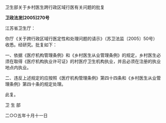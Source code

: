 卫生部关于乡村医生跨行政区域行医有关问题的批复

**卫政法发\[2005\]270号**

江苏省卫生厅：

你厅《关于跨行政区域行医定性和处理问题的请示》（苏卫法监〔2005〕50号）收悉。经研究。批复如下：

一、依据《医疗机构管理条例》和《乡村医生从业管理条例》的规定，乡村医生必须在取得《医疗机构执业许可证》的村医疗卫生机构执业，并且必须在注册的执业地点内执业。

二、违反上述规定的应按照《医疗机构管理条例》第四十四条和《乡村医生从业管理条例》第四十条的规定处理。

此复。

卫 生 部

二○○五年十月十一日
